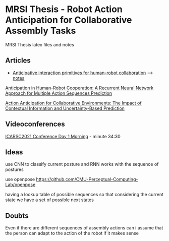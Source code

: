 # MRSI Thesis - Robot Action Anticipation for Collaborative Assembly Tasks

MRSI Thesis latex files and notes

## Articles

- [Anticipative interaction primitives for human-robot collaboration]() --> [notes](./articles/1.md)

[Anticipation in Human-Robot Cooperation: A Recurrent Neural Network Approach for Multiple Action Sequences Prediction](https://deepai.org/publication/anticipation-in-human-robot-cooperation-a-recurrent-neural-network-approach-for-multiple-action-sequences-prediction)

[Action Anticipation for Collaborative Environments: The Impact of Contextual Information and Uncertainty-Based Prediction](https://deepai.org/publication/action-anticipation-for-collaborative-environments-the-impact-of-contextual-information-and-uncertainty-based-prediction)

## Videoconferences

[ICARSC2021 Conference Day 1 Morning](https://www.youtube.com/watch?v=cvsTZbZak-M) - minute 34:30

## Ideas

use CNN to classify current posture and RNN works with the sequence of postures

use openpose
https://github.com/CMU-Perceptual-Computing-Lab/openpose

having a lookup table of possible sequences so that considering the current state we have a set of possible next states

## Doubts

Even if there are different sequences of assembly actions can i assume that the person can adapt to the action of the robot if it makes sense
